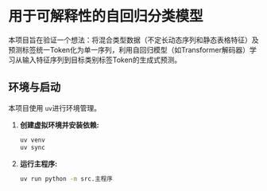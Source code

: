 # 用于可解释性的自回归分类模型

本项目旨在验证一个想法：将混合类型数据（不定长动态序列和静态表格特征）及预测标签统一Token化为单一序列，利用自回归模型（如Transformer解码器）学习从输入特征序列到目标类别标签Token的生成式预测。

## 环境与启动

本项目使用 `uv`进行环境管理。

1.  **创建虚拟环境并安装依赖:**
    ```bash
    uv venv
    uv sync
    ```

2.  **运行主程序:**
    ```bash
    uv run python -m src.主程序
    ```
